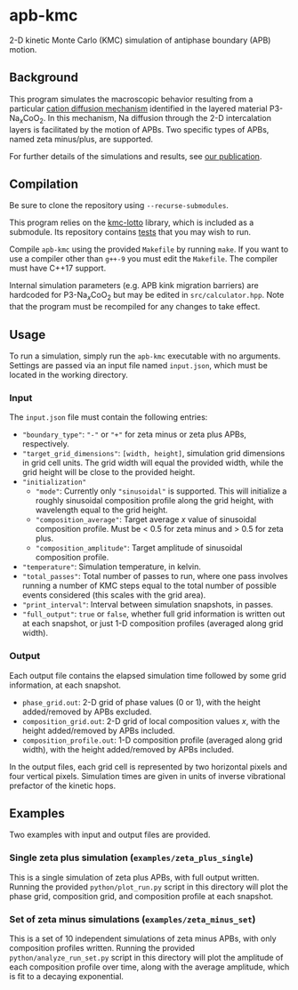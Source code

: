 # apb-kmc
2-D kinetic Monte Carlo (KMC) simulation of antiphase boundary (APB) motion.

## Background
This program simulates the macroscopic behavior resulting from a particular [cation diffusion mechanism](https://doi.org/10.1103/PhysRevMaterials.5.055401) identified in the layered material P3-Na<sub>*x*</sub>CoO<sub>2</sub>. In this mechanism, Na diffusion through the 2-D intercalation layers is facilitated by the motion of APBs. Two specific types of APBs, named zeta minus/plus, are supported.

For further details of the simulations and results, see [our publication](https://pubs.acs.org/doi/abs/10.1021/acs.chemmater.1c04152).

## Compilation
Be sure to clone the repository using `--recurse-submodules`.

This program relies on the [kmc-lotto](https://github.com/jonaskaufman/kmc-lotto) library, which is included as a submodule. Its repository contains [tests](https://github.com/jonaskaufman/kmc-lotto#installation) that you may wish to run.

Compile `apb-kmc` using the provided `Makefile` by running `make`. If you want to use a compiler other than `g++-9` you must edit the `Makefile`. The compiler must have C++17 support.

Internal simulation parameters (e.g. APB kink migration barriers) are hardcoded for P3-Na<sub>*x*</sub>CoO<sub>2</sub> but may be edited in `src/calculator.hpp`. Note that the program must be recompiled for any changes to take effect.

## Usage
To run a simulation, simply run the `apb-kmc` executable with no arguments. Settings are passed via an input file named `input.json`, which must be located in the working directory.

### Input
The `input.json` file must contain the following entries:
* `"boundary_type"`: `"-"` or `"+"` for zeta minus or zeta plus APBs, respectively.
* `"target_grid_dimensions"`: `[width, height]`, simulation grid dimensions in grid cell units. The grid width will equal the provided width, while the grid height will be close to the provided height.
* `"initialization"`
    * `"mode"`: Currently only `"sinusoidal"` is supported. This will initialize a roughly sinusoidal composition profile along the grid height, with wavelength equal to the grid height. 
    * `"composition_average"`: Target average *x* value of sinusoidal composition profile. Must be < 0.5 for zeta minus and > 0.5 for zeta plus.
    * `"composition_amplitude"`: Target amplitude of sinusoidal composition profile.
* `"temperature"`: Simulation temperature, in kelvin.
* `"total_passes"`: Total number of passes to run, where one pass involves running a number of KMC steps equal to the total number of possible events considered (this scales with the grid area).
* `"print_interval"`: Interval between simulation snapshots, in passes. 
* `"full_output"`: `true` or `false`, whether full grid information is written out at each snapshot, or just 1-D composition profiles (averaged along grid width).

### Output
Each output file contains the elapsed simulation time followed by some grid information, at each snapshot.
* `phase_grid.out`: 2-D grid of phase values (0 or 1), with the height added/removed by APBs excluded.
* `composition_grid.out`: 2-D grid of local composition values *x*, with the height added/removed by APBs included.
* `composition_profile.out`: 1-D composition profile (averaged along grid width), with the height added/removed by APBs included.

In the output files, each grid cell is represented by two horizontal pixels and four vertical pixels. Simulation times are given in units of inverse vibrational prefactor of the kinetic hops.

## Examples
Two examples with input and output files are provided.

### Single zeta plus simulation (`examples/zeta_plus_single`)
This is a single simulation of zeta plus APBs, with full output written. Running the provided `python/plot_run.py` script in this directory will plot the phase grid, composition grid, and composition profile at each snapshot.

### Set of zeta minus simulations (`examples/zeta_minus_set`)
This is a set of 10 independent simulations of zeta minus APBs, with only composition profiles written. Running the provided `python/analyze_run_set.py` script in this directory will plot the amplitude of each composition profile over time, along with the average amplitude, which is fit to a decaying exponential.
